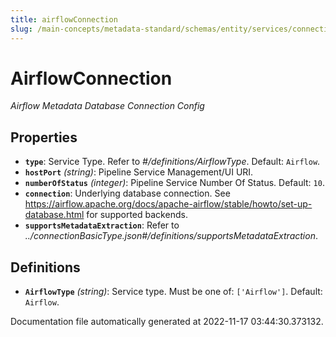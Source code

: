 ```yaml
---
title: airflowConnection
slug: /main-concepts/metadata-standard/schemas/entity/services/connections/pipeline/airflowconnection
---
```


# AirflowConnection

*Airflow Metadata Database Connection Config*

## Properties

- **`type`**: Service Type. Refer to *#/definitions/AirflowType*. Default: `Airflow`.
- **`hostPort`** *(string)*: Pipeline Service Management/UI URI.
- **`numberOfStatus`** *(integer)*: Pipeline Service Number Of Status. Default: `10`.
- **`connection`**: Underlying database connection. See https://airflow.apache.org/docs/apache-airflow/stable/howto/set-up-database.html for supported backends.
- **`supportsMetadataExtraction`**: Refer to *../connectionBasicType.json#/definitions/supportsMetadataExtraction*.
## Definitions

- **`AirflowType`** *(string)*: Service type. Must be one of: `['Airflow']`. Default: `Airflow`.


Documentation file automatically generated at 2022-11-17 03:44:30.373132.
